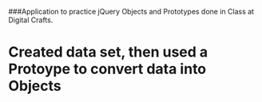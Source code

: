 ###Application to practice jQuery Objects and Prototypes done in Class at Digital Crafts.
# Created data set, then used a Protoype to convert data into Objects
